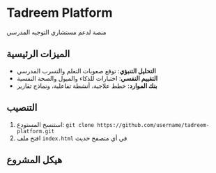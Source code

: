 # Tadreem Platform

منصة لدعم مستشاري التوجيه المدرسي

## الميزات الرئيسية
- **التحليل التنبؤي**: توقع صعوبات التعلم والتسرب المدرسي
- **التقييم النفسي**: اختبارات للذكاء والميول والصحة النفسية
- **بنك الموارد**: خطط علاجية، أنشطة تفاعلية، ونماذج تقارير

## التنصيب
1. استنسخ المستودع: `git clone https://github.com/username/tadreem-platform.git`
2. افتح ملف `index.html` في أي متصفح حديث

## هيكل المشروع